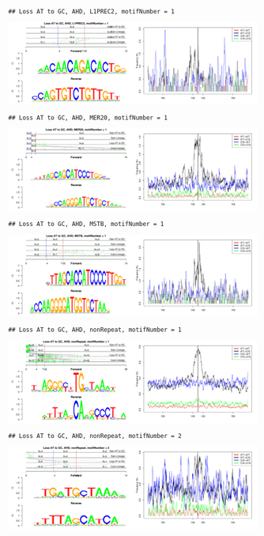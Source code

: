 

```
## Loss AT to GC, AHD, L1PREC2, motifNumber = 1
```

![plot of chunk motifPValues](figure/motifPValues-1.png) 

```
## Loss AT to GC, AHD, MER20, motifNumber = 1
```

![plot of chunk motifPValues](figure/motifPValues-2.png) 

```
## Loss AT to GC, AHD, MSTB, motifNumber = 1
```

![plot of chunk motifPValues](figure/motifPValues-3.png) 

```
## Loss AT to GC, AHD, nonRepeat, motifNumber = 1
```

![plot of chunk motifPValues](figure/motifPValues-4.png) 

```
## Loss AT to GC, AHD, nonRepeat, motifNumber = 2
```

![plot of chunk motifPValues](figure/motifPValues-5.png) 
  
